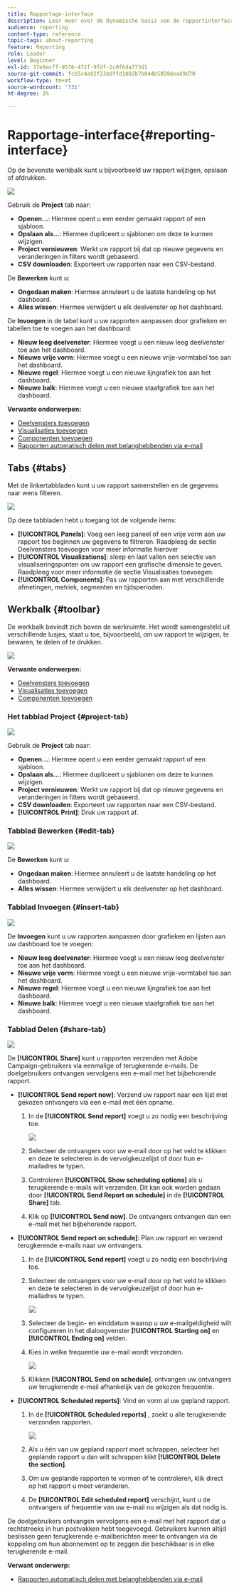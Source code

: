 ```yaml
---
title: Rapportage-interface
description: Leer meer over de Dynamische basis van de rapportinterface en hoe te door de verschillende lusjes en de menu's te navigeren.
audience: reporting
content-type: reference
topic-tags: about-reporting
feature: Reporting
role: Leader
level: Beginner
exl-id: 37e9acff-9576-472f-9fdf-2c0f6da773d1
source-git-commit: fcb5c4a92f23bdffd1082b7b044b5859dead9d70
workflow-type: tm+mt
source-wordcount: '731'
ht-degree: 3%

---
```


# Rapportage-interface{#reporting-interface}

Op de bovenste werkbalk kunt u bijvoorbeeld uw rapport wijzigen, opslaan of afdrukken.

![](assets/dynamic_report_toolbar.png)

Gebruik de **Project** tab naar:

* **Openen...**: Hiermee opent u een eerder gemaakt rapport of een sjabloon.
* **Opslaan als...**: Hiermee dupliceert u sjablonen om deze te kunnen wijzigen.
* **Project vernieuwen**: Werkt uw rapport bij dat op nieuwe gegevens en veranderingen in filters wordt gebaseerd.
* **CSV downloaden**: Exporteert uw rapporten naar een CSV-bestand.

De **Bewerken** kunt u:

* **Ongedaan maken**: Hiermee annuleert u de laatste handeling op het dashboard.
* **Alles wissen**: Hiermee verwijdert u elk deelvenster op het dashboard.

De **Invoegen** in de tabel kunt u uw rapporten aanpassen door grafieken en tabellen toe te voegen aan het dashboard:

* **Nieuw leeg deelvenster**: Hiermee voegt u een nieuw leeg deelvenster toe aan het dashboard.
* **Nieuwe vrije vorm**: Hiermee voegt u een nieuwe vrije-vormtabel toe aan het dashboard.
* **Nieuwe regel**: Hiermee voegt u een nieuwe lijngrafiek toe aan het dashboard.
* **Nieuwe balk**: Hiermee voegt u een nieuwe staafgrafiek toe aan het dashboard.

**Verwante onderwerpen:**

* [Deelvensters toevoegen](../../reporting/using/adding-panels.md)
* [Visualisaties toevoegen](../../reporting/using/adding-visualizations.md)
* [Componenten toevoegen](../../reporting/using/adding-components.md)
* [Rapporten automatisch delen met belanghebbenden via e-mail](https://helpx.adobe.com/campaign/kb/simplify-campaign-management.html#Reportandshareinsightswithallstakeholders)

## Tabs {#tabs}

Met de linkertabbladen kunt u uw rapport samenstellen en de gegevens naar wens filteren.

![](assets/dynamic_report_interface.png)

Op deze tabbladen hebt u toegang tot de volgende items:

* **[!UICONTROL Panels]**: Voeg een leeg paneel of een vrije vorm aan uw rapport toe beginnen uw gegevens te filtreren. Raadpleeg de sectie Deelvensters toevoegen voor meer informatie hierover
* **[!UICONTROL Visualizations]**: sleep en laat vallen een selectie van visualiseringspunten om uw rapport een grafische dimensie te geven. Raadpleeg voor meer informatie de sectie Visualisaties toevoegen.
* **[!UICONTROL Components]**: Pas uw rapporten aan met verschillende afmetingen, metriek, segmenten en tijdsperioden.

## Werkbalk {#toolbar}

De werkbalk bevindt zich boven de werkruimte. Het wordt samengesteld uit verschillende lusjes, staat u toe, bijvoorbeeld, om uw rapport te wijzigen, te bewaren, te delen of te drukken.

![](assets/dynamic_report_toolbar.png)

**Verwante onderwerpen:**

* [Deelvensters toevoegen](../../reporting/using/adding-panels.md)
* [Visualisaties toevoegen](../../reporting/using/adding-visualizations.md)
* [Componenten toevoegen](../../reporting/using/adding-components.md)

### Het tabblad Project {#project-tab}

![](assets/tab_project.png)

Gebruik de **Project** tab naar:

* **Openen...**: Hiermee opent u een eerder gemaakt rapport of een sjabloon.
* **Opslaan als...**: Hiermee dupliceert u sjablonen om deze te kunnen wijzigen.
* **Project vernieuwen**: Werkt uw rapport bij dat op nieuwe gegevens en veranderingen in filters wordt gebaseerd.
* **CSV downloaden**: Exporteert uw rapporten naar een CSV-bestand.
* **[!UICONTROL Print]**: Druk uw rapport af.

### Tabblad Bewerken {#edit-tab}

![](assets/tab_edit.png)

De **Bewerken** kunt u:

* **Ongedaan maken**: Hiermee annuleert u de laatste handeling op het dashboard.
* **Alles wissen**: Hiermee verwijdert u elk deelvenster op het dashboard.

### Tabblad Invoegen {#insert-tab}

![](assets/tab_insert.png)

De **Invoegen** kunt u uw rapporten aanpassen door grafieken en lijsten aan uw dashboard toe te voegen:

* **Nieuw leeg deelvenster**: Hiermee voegt u een nieuw leeg deelvenster toe aan het dashboard.
* **Nieuwe vrije vorm**: Hiermee voegt u een nieuwe vrije-vormtabel toe aan het dashboard.
* **Nieuwe regel**: Hiermee voegt u een nieuwe lijngrafiek toe aan het dashboard.
* **Nieuwe balk**: Hiermee voegt u een nieuwe staafgrafiek toe aan het dashboard.

### Tabblad Delen {#share-tab}

![](assets/tab_share_1.png)

De **[!UICONTROL Share]** kunt u rapporten verzenden met Adobe Campaign-gebruikers via eenmalige of terugkerende e-mails. De doelgebruikers ontvangen vervolgens een e-mail met het bijbehorende rapport.

* **[!UICONTROL Send report now]**: Verzend uw rapport naar een lijst met gekozen ontvangers via een e-mail met één opname.

   1. In de **[!UICONTROL Send report]** voegt u zo nodig een beschrijving toe.

      ![](assets/tab_share_4.png)

   1. Selecteer de ontvangers voor uw e-mail door op het veld te klikken en deze te selecteren in de vervolgkeuzelijst of door hun e-mailadres te typen.
   1. Controleren **[!UICONTROL Show scheduling options]** als u terugkerende e-mails wilt verzenden. Dit kan ook worden gedaan door **[!UICONTROL Send Report on schedule]** in de **[!UICONTROL Share]** tab.
   1. Klik op **[!UICONTROL Send now]**. De ontvangers ontvangen dan een e-mail met het bijbehorende rapport.

* **[!UICONTROL Send report on schedule]**: Plan uw rapport en verzend terugkerende e-mails naar uw ontvangers.

   1. In de **[!UICONTROL Send report]** voegt u zo nodig een beschrijving toe.
   1. Selecteer de ontvangers voor uw e-mail door op het veld te klikken en deze te selecteren in de vervolgkeuzelijst of door hun e-mailadres te typen.

      ![](assets/tab_share_5.png)

   1. Selecteer de begin- en einddatum waarop u uw e-mailgeldigheid wilt configureren in het dialoogvenster **[!UICONTROL Starting on]** en **[!UICONTROL Ending on]** velden.
   1. Kies in welke frequentie uw e-mail wordt verzonden.

      ![](assets/tab_share_2.png)

   1. Klikken **[!UICONTROL Send on schedule]**, ontvangen uw ontvangers uw terugkerende e-mail afhankelijk van de gekozen frequentie.

* **[!UICONTROL Scheduled reports]**: Vind en vorm al uw gepland rapport.

   1. In de **[!UICONTROL Scheduled reports]** , zoekt u alle terugkerende verzonden rapporten.

      ![](assets/tab_share_3.png)

   1. Als u één van uw gepland rapport moet schrappen, selecteer het geplande rapport u dan wilt schrappen klikt **[!UICONTROL Delete the section]**.
   1. Om uw geplande rapporten te vormen of te controleren, klik direct op het rapport u moet veranderen.
   1. De **[!UICONTROL Edit scheduled report]** verschijnt, kunt u de ontvangers of frequentie van uw e-mail nu wijzigen als dat nodig is.

De doelgebruikers ontvangen vervolgens een e-mail met het rapport dat u rechtstreeks in hun postvakken hebt toegevoegd. Gebruikers kunnen altijd beslissen geen terugkerende e-mailberichten meer te ontvangen via de koppeling om hun abonnement op te zeggen die beschikbaar is in elke terugkerende e-mail.

**Verwant onderwerp:**

* [Rapporten automatisch delen met belanghebbenden via e-mail](https://helpx.adobe.com/campaign/kb/simplify-campaign-management.html#Reportandshareinsightswithallstakeholders)
